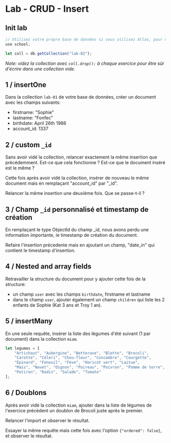 # Lab - CRUD - Insert

## Init lab

```javascript
// Utilisez votre propre base de données si vous utilisez Atlas, pour ne pas vous télescoper avec les autres
use school;

let coll = db.getCollection("lab-02");
```

*Note: videz la collection avec `coll.drop();` à chaque exercice pour être sûr d'écrire dans une collection vide.*

## 1 / insertOne

Dans la collection `lab-01` de votre base de données, créer un document avec les champs suivants:

* firstname: "Sophie"
* lastname: "Fonfec"
* birthdate: April 26th 1986
* account_id: 1337

## 2 / custom `_id`

Sans avoir vidé la collection, relancer exactement la même insertion que précédemment.
Est-ce que cela fonctionne ? Est-ce que le document inséré est le même ?

Cette fois après avoir vidé la collection, insérer de nouveau le même document mais en remplaçant "account_id" par "_id".

Relancer la même insertion une deuxième fois. Que se passe-t-il ?

## 3 / Champ `_id` personnalisé et timestamp de création

En remplaçant le type ObjectId du champ _id, nous avons perdu une information importante, le timestamp de création du document.

Refaire l'insertion précedente mais en ajoutant un champ, "date_in" qui contient le timestamp d'insertion.

## 4 / Nested and array fields

Retravailler la structure du document pour y ajouter cette fois de la structure:

* un champ `user` avec les champs `birthdate`, firstname et lastname 
* dans le champ `user`, ajouter également un champ `children` qui liste les 2 enfants de Sophie (Kat 3 ans et Troy 1 an).

## 5 / insertMany

En une seule requête, insérer la liste des légumes d'été suivant (1 par document) dans la collection `miam`.

```javascript
let legumes = [
    "Artichaut", "Aubergine", "Betterave", "Blette", "Brocoli",
    "Carotte", "Céleri", "Chou-fleur", "Concombre", "Courgette",
    "Épinard", "Fenouil", "Fève", "Haricot vert", "Laitue",
    "Maïs", "Navet", "Oignon", "Poireau", "Poivron", "Pomme de terre",
    "Potiron", "Radis", "Salade", "Tomate"
];

```

## 6 / Doublons

Après avoir vidé la collection `miam`, ajouter dans la liste de légumes de l'exercice précédent un doublon de Brocoli juste après le premier.

Relancer l'import et observer le résultat.

Essayer la même requête mais cette fois avec l'option `{"ordered": false}`, et observer le résultat.
